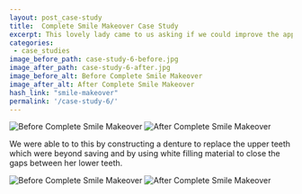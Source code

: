 ```yaml
---
layout: post_case-study
title:  Complete Smile Makeover Case Study
excerpt: This lovely lady came to us asking if we could improve the appearance of her upper teeth and get rid of the spaces between her lower teeth.
categories:
 - case_studies
image_before_path: case-study-6-before.jpg
image_after_path: case-study-6-after.jpg
image_before_alt: Before Complete Smile Makeover
image_after_alt: After Complete Smile Makeover
hash_link: "smile-makeover"
permalink: '/case-study-6/'
---
```

<div class="u-center-table u-mb-large-1-5">
  <img src="{{site.baseurl}}/assets/images/case-study-6-before.jpg" alt="Before Complete Smile Makeover">
  <img src="{{site.baseurl}}/assets/images/case-study-6-after.jpg" alt="After Complete Smile Makeover">
</div>

We were able to to this by constructing a denture to replace the upper teeth which were beyond saving and by using white filling material to close the gaps between her lower teeth.

<div class="u-center-table u-mb-large-1-5">
  <img src="{{site.baseurl}}/assets/images/case-study-6-bottom-before.jpg" alt="Before Complete Smile Makeover">
  <img src="{{site.baseurl}}/assets/images/case-study-6-bottom-after.jpg" alt="After Complete Smile Makeover">
</div>
